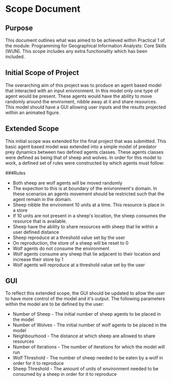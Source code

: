 # Scope Document

## Purpose
This document outlines what was aimed to be achieved within Practical 1 of the module: Programming for Geographical Information Analysts: Core Skills (WUN). This scope includes any extra functionality which has been included.

## Initial Scope of Project
The overarching aim of this project was to produce an agent based model that interacted with an input enivironment. In this model only one type of agent would be present. These agents would have the ability to move randomly around the enviroment, nibble away at it and share resources. This model should have a GUI allowing user inputs and the results projected within an animated figure.

## Extended Scope
This initial scope was extended for the final project that was submitted. This basic agent based model was extended into a simple model of predator prey dynamics between two defined agents classes. These agents classes were defined as being that of sheep and wolves. In order for this model to work, a defined set of rules were constructed by which agents must follow:

###Rules
* Both sheep are wolf agents will be moved randomly
* The expection to this is at boundary of the enivronment's domain. In these scenarios an agents movement should be restricted such that the agent remain in the domain.
* Sheep nibble the enviroment 10 units at a time. This resource is place in a store
* If 10 units are not present in a sheep's location, the sheep consumes the resource that is available.
* Sheep have the ability to share resources with sheep that lie within a user defined distance
* Sheep reproduce at a threshold value set by the user
* On reproduction, the store of a sheep will be reset to 0
* Wolf agents do not consume the environment
* Wolf agents consume any sheep that lie adjacent to their location and increase their store by 1
* Wolf agents will reproduce at a threshold value set by the user

## GUI
To reflect this extended scope, the GUI should be updated to allow the user to have more control of the model and it's output. The following parameters within the model are to be defined by the user:

* Number of Sheep - The initial number of sheep agents to be placed in the model
* Number of Wolves - The initial number of wolf agents to be placed in the model
* Neighbourhood - The distance at which sheep are allowed to share resources
* Number of Iterations - The number of iterations for which the model will run
* Wolf Threshold - The number of sheep needed to be eaten by a wolf in order for it to reproduce
* Sheep Threshold - The amount of units of environment needed to be consumed by a sheep in order for it to reproduce
